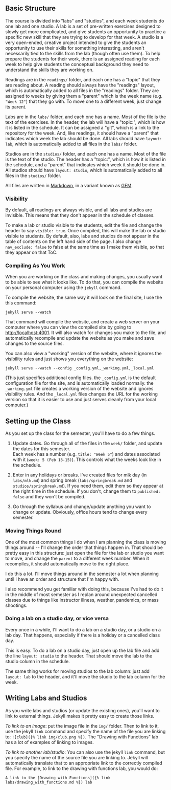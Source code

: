 ## Basic Structure

The course is divided into "labs" and "studios", and each week students do one lab and one studio. A lab is a set of
pre-written exercises designed to slowly get more complicated, and give students an opportunity to practice a specific
new skill that they are trying to develop for that week.  A studio is a very open-ended, creative project intended to
give the students an opportunity to use their skills for something interesting, and aren't necessarily tied to the
skills from the lab (though often use them).  To help prepare the students for their work, there is an assigned reading
for each week to help give students the conceptual background they need to understand the skills they are working on.

Readings are in the `readings/` folder, and each one has a "topic" that they are reading about.  A reading should always
have the "readings" layout, which is automatically added to all files in the "readings" folder.  They are assigned to
weeks by giving them a "parent" which is the week name (e.g. `"Week 12"`) that they go with. To move one to a different
week, just change its parent.

Labs are in the `labs/` folder, and each one has a name.  Most of the file is the text of the exercises.  In the header,
the lab will have a "topic:", which is how it is listed in the schedule. It can be assigned a "git", which is a link to
the repository for the week.  And, like readings, it should have a "parent" that indicates which week the lab should be
done.  All labs should have `layout: lab`, which is automatically added to all files in the `labs/` folder.

Studios are in the `studios/` folder, and each one has a name.  Most of the file is the text of the studio.  The header
has a "topic:", which is how it is listed in the schedule, and a "parent" that indicates which week it should be done
in. All studios should have `layout: studio`, which is automatically added to all files in the `studios/` folder.

All files are written in [Markdown](https://daringfireball.net/projects/markdown/syntax), in a variant known as 
[GFM](https://github.github.com/gfm/).

### Visibility

By default, all readings are always visible, and all labs and studios are invisible.  This means that they don't appear
in the schedule of classes.

To make a lab or studio visible to the students, edit the file and change the header to say `visible: true`. Once
compiled, this will make the lab or studio visible to students. By default, also, labs and studios do not appear in the
table of contents on the left hand side of the page.  I also change `nav_exclude: false` to false at the same time as I
make them visible, so that they appear on that ToC.

### Compiling As You Work

When you are working on the class and making changes, you usually want to be able to see what it looks like.  To do
that, you can compile the website on your personal computer using the `jekyll` command.

To compile the website, the same way it will look on the final site, I use the this command:

    jekyll serve --watch

That command will compile the website, and create a web server on your computer where you can view the compiled site by
going to <http://localhost:4001>. It will also watch for changes you make to the file, and automatically recompile and
update the website as you make and save changes to the source files.

You can also view a "working" version of the website, where it ignores the visibility rules and just shows you
everything on the website:

    jekyll serve --watch --config _config.yml,_working.yml,_local.yml

(This just specifies additional config files.  the `_config.yml` is the default configuration file for the site, and is
automatically loaded normally.  the `_working.yml` file creates a working version of the website and ignores visibility
rules.  And the `_local.yml` files changes the URL for the working version so that it is easier to use and just serves
cleanly from your local computer.)

## Setting up the Class

As you set up the class for the semester, you'll have to do a few things.

1. Update dates.  Go through all of the files in the `week/` folder, and update the dates for this semester.  
   Each week has a number (e.g. `title: "Week 5"`) and dates associated with it (`week: 5 (Feb 13-15)`).  This controls
   what the weeks look like in the schedule.

2. Enter in any holidays or breaks.  I've created files for mlk day (in `labs/mlk.md`) and spring break
   (`labs/springbreak.md` and `studios/springbreak.md`).  If you need them, edit them so they appear at the right time
   in the schedule. If you don't, change them to `published: false` and they won't be compiled.

3. Go through the syllabus and change/update anything you want to change or update.  Obviously, office hours tend to
   change every semester.


### Moving Things Round

One of the most common things I do when I am planning the class is moving things around -- I'll change the order that
things happen in.  That should be pretty easy in this structure: just open the file for the lab or studio you want to
move, and change the `parent` to a different week number.  When it recompiles, it should automatically move to the right
place.

I do this a lot.  I'll move things around in the semester a lot when planning until I have an order and structure that
I'm happy with.

I also recommend you get familiar with doing this, because I've had to do it in the middle of most semester as I replan
around unexpected cancelled classes due to things like instructor illness, weather, pandemics, or mass shootings.

### Doing a lab on a studio day, or vice versa

Every once in a while, I'll want to do a lab on a studio day, or a studio on a lab day.   That happens, especially if
there is a holiday or a cancelled class day.

This is easy.  To do a lab on a studio day, just open up the lab file and add the line `layout: studio` to the header.
That should move the lab to the studio column in the schedule.   

The same thing works for moving studios to the lab column: just add `layout: lab` to the header, and it'll move the
studio to the lab column for the week.

## Writing Labs and Studios

As you write labs and studios (or update the existing ones), you'll want to link to external things.   Jekyll makes it
pretty easy to create those links.

*To link to an image*: put the image file in the `img/` folder.  Then to link to it, use the jekyll `link` command and
specify the name of the file you are linking to: `![club]({% link img/club.png %})`.  The "Drawing with Functions" lab
has a lot of examples of linking to images.

*To link to another lab/studio*: You can also use the jekyll `link` command, but you specify the name of the source file
you are linking to.  Jekyll will automatically translate that to an appropriate link to the correctly compiled file.
For example, to link to the drawing with functions lab, you would do: 

    A link to the [Drawing with Functions]({% link labs/drawing_with_functions.md %}) lab




